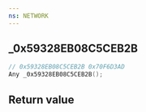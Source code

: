```yaml
---
ns: NETWORK
---
```

## _0x59328EB08C5CEB2B

```c
// 0x59328EB08C5CEB2B 0x70F6D3AD
Any _0x59328EB08C5CEB2B();
```


## Return value
